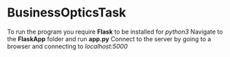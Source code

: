 # BusinessOpticsTask

To run the program you require **Flask** to be installed for *python3*
Navigate to the **FlaskApp** folder and run **app.py**
Connect to the server by going to a browser and connecting to *localhost:5000*